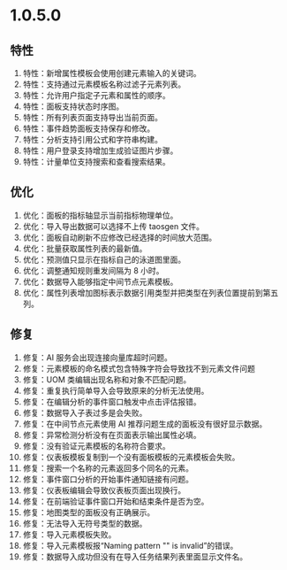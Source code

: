 # 1.0.5.0

## 特性
1. 特性：新增属性模板会使用创建元素输入的关键词。
1. 特性：支持通过元素模板名称过滤子元素列表。
1. 特性：允许用户指定子元素和属性的顺序。
1. 特性：面板支持状态时序图。
1. 特性：所有列表页面支持导出当前页面。
1. 特性：事件趋势面板支持保存和修改。
1. 特性：分析支持引用公式和字符串构建。
1. 特性：用户登录支持增加生成验证图片步骤。
1. 特性：计量单位支持搜索和查看搜索结果。

## 优化
1. 优化：面板的指标轴显示当前指标物理单位。
1. 优化：导入导出数据可以选择不上传 taosgen 文件。
1. 优化：面板自动刷新不应修改已经选择的时间放大范围。
1. 优化：批量获取属性列表的最新值。
1. 优化：预测值只显示在指标自己的泳道图里面。
1. 优化：调整通知规则重发间隔为 8 小时。
1. 优化：数据导入能够指定中间节点元素模板。
1. 优化：属性列表增加图标表示数据引用类型并把类型在列表位置提前到第五列。

## 修复
1. 修复：AI 服务会出现连接向量库超时问题。
1. 修复：元素模板的命名模式包含特殊字符会导致找不到元素文件问题
1. 修复：UOM 类编辑出现名称和对象不匹配问题。
1. 修复：重复执行简单导入会导致原来的分析无法使用。
1. 修复：在编辑分析的事件窗口触发中点击评估报错。
1. 修复：数据导入子表过多是会失败。
1. 修复：在中间节点元素使用 AI 推荐问题生成的面板没有很好显示数据。
1. 修复：异常检测分析没有在页面表示输出属性必填。
1. 修复：没有验证元素模板的名称符合要求。
1. 修复：仪表板模板复制到一个没有面板模板的元素模板会失败。
1. 修复：搜索一个名称的元素返回多个同名的元素。
1. 修复：事件窗口分析的开始事件通知链接有问题。
1. 修复：仪表板编辑会导致仪表板页面出现换行。
1. 修复：在前端验证事件窗口开始和结束条件是否为空。
1. 修复：地图类型的面板没有正确展示。
1. 修复：无法导入无符号类型的数据。
1. 修复：导入元素模板失败。
1. 修复：导入元素模板报“Naming pattern "" is invalid”的错误。
1. 修复：数据导入成功但没有在导入任务结果列表里面显示文件名。

